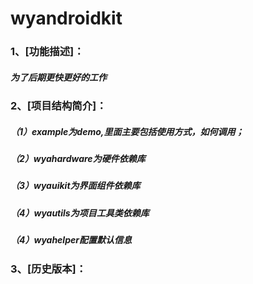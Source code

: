 wyandroidkit
====
### 1、[功能描述]：
##### 为了后期更快更好的工作


### 2、[项目结构简介]：
##### （1）example为demo,里面主要包括使用方式，如何调用；
##### （2）wyahardware为硬件依赖库
##### （3）wyauikit为界面组件依赖库
##### （4）wyautils为项目工具类依赖库
##### （4）wyahelper配置默认信息

### 3、[历史版本]：
